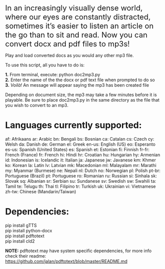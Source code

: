 <font size =+2>In an increasingly visually dense world, where our eyes are constantly distracted, sometimes it’s easier to listen an article on the go than to sit and read. Now you can convert docx and pdf files to mp3s!</font>
 
Play and load converted docs as you would any other mp3 file. 

To use this script, all you have to do is:

<b>1.</b> From terminal, execute: python doc2mp3.py </br>
<b>2.</b> Enter the name of the the docx or pdf text file when prompted to do so </br>
<b>3.</b> <i>Voilà!</i> An message will appear saying the mp3 has been created file

Depending on document size, the mp3 may take a few minutes before it is playable. 
Be sure to place doc2mp3.py in the same directory as the file that you wish to convert to an mp3.


<h1><b>Languages currently supported:</b></h1>
 af: Afrikaans
  ar: Arabic
  bn: Bengali
  bs: Bosnian
  ca: Catalan
  cs: Czech
  cy: Welsh
  da: Danish
  de: German
  el: Greek
  en-us: English (US)
  eo: Esperanto
  es-us: Spanish (United States)
  es: Spanish
  et: Estonian
  fi: Finnish
  fr-fr: French (France)
  fr: French
  hi: Hindi
  hr: Croatian
  hu: Hungarian
  hy: Armenian
  id: Indonesian
  is: Icelandic
  it: Italian
  ja: Japanese
  jw: Javanese
  km: Khmer
  ko: Korean
  la: Latin
  lv: Latvian
  mk: Macedonian
  ml: Malayalam
  mr: Marathi
  my: Myanmar (Burmese)
  ne: Nepali
  nl: Dutch
  no: Norwegian
  pl: Polish
  pt-br: Portuguese (Brazil)
  pt: Portuguese
  ro: Romanian
  ru: Russian
  si: Sinhala
  sk: Slovak
  sq: Albanian
  sr: Serbian
  su: Sundanese
  sv: Swedish
  sw: Swahili
  ta: Tamil
  te: Telugu
  th: Thai
  tl: Filipino
  tr: Turkish
  uk: Ukrainian
  vi: Vietnamese
  zh-tw: Chinese (Mandarin/Taiwan)
  
<h1><b>Dependencies: </b></h1>
pip install gTTS </br>
pip install python-docx </br>
pip install pdftotext </br>
pip install cld2 </br>

<b>NOTE:</b> pdftotext may have system specific dependencies, for more info check their readme: https://github.com/jalan/pdftotext/blob/master/README.md
